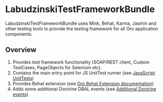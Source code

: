 # LabudzinskiTestFrameworkBundle

LabudzinskiTestFrameworkBundle uses Mink, Behat, Karma, Jasmin and other testing tools to provide the testing framework for all Oro application components.

## Overview

1. Provides test framework functionality (SOAP/REST client, Custom TestCases, PageObjects for Selenium etc).
2. Contains the main entry point for JS UnitTest runner
(see [JavaScript UnitTests](./Resources/doc/reference/js_unittests.md))
3. Provides Behat extension
(see [Oro Behat Extension documentation](./Behat/README.md))
4. Adds some additional Doctrine DBAL events
(see [Additional Doctrine events](./Resources/doc/reference/doctrine_events.md))
